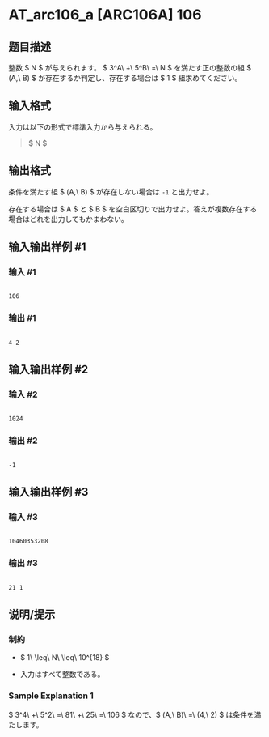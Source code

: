 # AT_arc106_a [ARC106A] 106

## 题目描述

[problemUrl]: https://atcoder.jp/contests/arc106/tasks/arc106_a

整数 $ N $ が与えられます。 $ 3^A\ +\ 5^B\ =\ N $ を満たす正の整数の組 $ (A,\ B) $ が存在するか判定し、存在する場合は $ 1 $ 組求めてください。

## 输入格式

入力は以下の形式で標準入力から与えられる。

> $ N $

## 输出格式

条件を満たす組 $ (A,\ B) $ が存在しない場合は `-1` と出力せよ。

存在する場合は $ A $ と $ B $ を空白区切りで出力せよ。答えが複数存在する場合はどれを出力してもかまわない。

## 输入输出样例 #1

### 输入 #1

```
106
```

### 输出 #1

```
4 2
```

## 输入输出样例 #2

### 输入 #2

```
1024
```

### 输出 #2

```
-1
```

## 输入输出样例 #3

### 输入 #3

```
10460353208
```

### 输出 #3

```
21 1
```

## 说明/提示

### 制約

- $ 1\ \leq\ N\ \leq\ 10^{18} $
- 入力はすべて整数である。

### Sample Explanation 1

$ 3^4\ +\ 5^2\ =\ 81\ +\ 25\ =\ 106 $ なので、$ (A,\ B)\ =\ (4,\ 2) $ は条件を満たします。